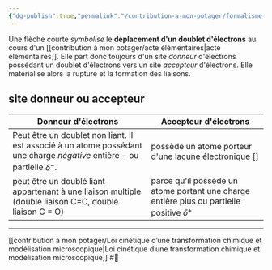 ```yaml
---
{"dg-publish":true,"permalink":"/contribution-a-mon-potager/formalisme-de-la-fleche-courte/"}
---
```


Une flèche courte *symbolise* le **déplacement d'un doublet d'électrons** au cours d'un [[contribution à mon potager/acte élémentaires\|acte élémentaires]]. Elle part donc toujours d'un site *donneur* d'électrons possédant un doublet d'électrons vers un site *accepteur* d'électrons. Elle matérialise alors la rupture et la formation des liaisons.
## site donneur ou accepteur
Donneur d'électrons|Accepteur d'électrons
--|--
Peut être un doublet non liant. Il est associé à un atome possédant une charge *négative* entière $-$ ou partielle $\delta^-$. |possède un atome porteur d'une lacune électronique [] 
peut être un doublé liant appartenant à une liaison multiple (double liaison C=C, double liaison C = O)|parce qu'il possède un atome portant une charge entière plus ou partielle positive $\delta^{+}$

---
[[contribution à mon potager/Loi cinétique d’une transformation chimique et modélisation microscopique\|Loi cinétique d’une transformation chimique et modélisation microscopique]] #🌲 